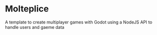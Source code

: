 # Molteplice
A template to create multiplayer games with Godot using a NodeJS API to handle users and gaeme data
